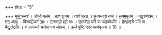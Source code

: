 +++
title = "5"

+++
भूर्भुव॒स्स्वः॑ । ओजो॒ बल॑म् । ब्रह्म॑ क्ष॒त्रम् । यशो॑ म॒हत् । स॒त्यन्तपो॒ नाम॑ । रू॒पम॒मृत॑म् । चक्षु॒श्श्रोत्र॑म् ।  मन॒ आयुः॑ । विश्वय्ँ॒यशो॑ म॒हः । स॒मन्तपो॒ हरो॒ भाः । जा॒तवे॑दा॒ यदि॑ वा पाव॒कोऽसि॑ । वै॒श्वा॒न॒रो यदि॑ वा  वैद्यु॒तोऽसि॑ । शं प्र॒जाभ्यो॒ यज॑मानाय लो॒कम् । ऊर्जं॒ पुष्टि॒न्दद॑द॒भ्याव॑वृत्स्व ॥ 10 ॥


